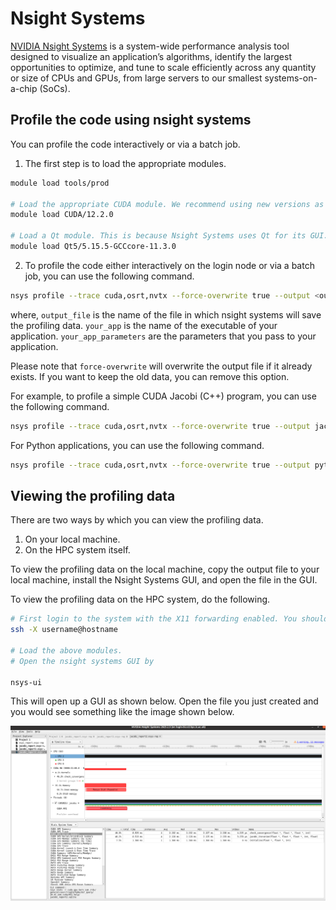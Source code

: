 # Nsight Systems

[NVIDIA Nsight Systems](https://developer.nvidia.com/nsight-systems) is a system-wide performance analysis tool designed to visualize an application’s algorithms, identify the largest opportunities to optimize, and tune to scale efficiently across any quantity or size of CPUs and GPUs, from large servers to our smallest systems-on-a-chip (SoCs).

## Profile the code using nsight systems

You can profile the code interactively or via a batch job.

1. The first step is to load the appropriate modules.

```bash
module load tools/prod

# Load the appropriate CUDA module. We recommend using new versions as older versions are not supported on our systems for profiling. On CX3 phase 2, use CUDA versions >= 12.2.0.
module load CUDA/12.2.0

# Load a Qt module. This is because Nsight Systems uses Qt for its GUI. 
module load Qt5/5.15.5-GCCcore-11.3.0
```

2. To profile the code either interactively on the login node or via a batch job, you can use the following command.

```bash
nsys profile --trace cuda,osrt,nvtx --force-overwrite true --output <output_file> <your_app> <your_app_parameters>
```

where,
`output_file` is the name of the file in which nsight systems will save the profiling data.
`your_app` is the name of the executable of your application.
`your_app_parameters` are the parameters that you pass to your application.

Please note that `force-overwrite` will overwrite the output file if it already exists. If you want to keep the old data, you can remove this option.

For example, to profile a simple CUDA Jacobi (C++) program, you can use the following command.

```bash
nsys profile --trace cuda,osrt,nvtx --force-overwrite true --output jacobi_profile ./jacobi
```

For Python applications, you can use the following command.

```bash
nsys profile --trace cuda,osrt,nvtx --force-overwrite true --output python_profile python3 my_sctipt.py
```

## Viewing the profiling data

There are two ways by which you can view the profiling data.

1. On your local machine.
2. On the HPC system itself.

To view the profiling data on the local machine, copy the output file to your local machine, install the Nsight Systems GUI, and open the file in the GUI.

To view the profiling data on the HPC system, do the following.

```bash
# First login to the system with the X11 forwarding enabled. You should be able to use the same terminal if you already used X flag while logging in. If not, you can open a new terminal and login with the X flag.
ssh -X username@hostname

# Load the above modules.
# Open the nsight systems GUI by

nsys-ui
```
This will open up a GUI as shown below. Open the file you just created and you  would see something like the image shown below.

![Nsight Systems GUI](./img/nsight_gpu.png)
